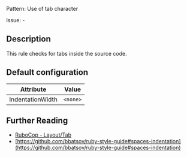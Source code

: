Pattern: Use of tab character

Issue: -

## Description

This rule checks for tabs inside the source code.

## Default configuration

Attribute | Value
--- | ---
IndentationWidth | `<none>`

## Further Reading

* [RuboCop - Layout/Tab](https://rubocop.readthedocs.io/en/latest/cops_layout/#layouttab)
* [https://github.com/bbatsov/ruby-style-guide#spaces-indentation](https://github.com/bbatsov/ruby-style-guide#spaces-indentation)

